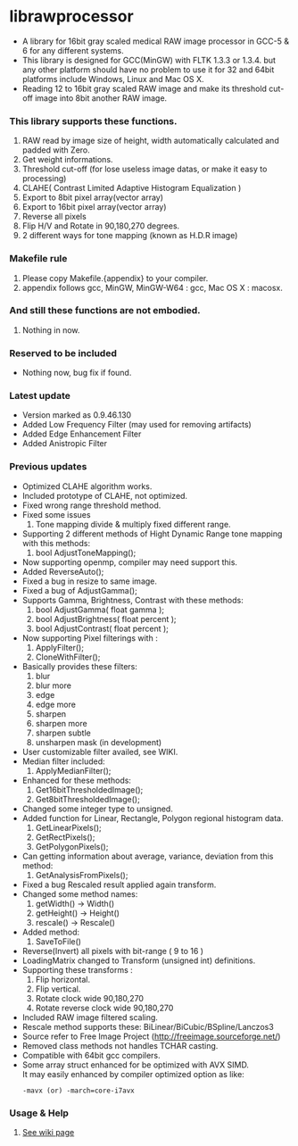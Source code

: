 # librawprocessor #
* A library for 16bit gray scaled medical RAW image processor in GCC-5 & 6 for any different systems.
* This library is designed for GCC(MinGW) with FLTK 1.3.3 or 1.3.4. but any other platform should have no problem to use it for 32 and 64bit platforms include Windows, Linux and Mac OS X.
* Reading 12 to 16bit gray scaled RAW image and make its threshold cut-off image into 8bit another RAW image.

### This library supports these functions. ###
 1. RAW read by image size of height, width automatically calculated and padded with Zero.
 1. Get weight informations.
 1. Threshold cut-off (for lose useless image datas, or make it easy to processing)
 1. CLAHE( Contrast Limited Adaptive Histogram Equalization )
 1. Export to 8bit pixel array(vector array)
 1. Export to 16bit pixel array(vector array)
 1. Reverse all pixels
 1. Flip H/V and Rotate in 90,180,270 degrees.
 1. 2 different ways for tone mapping (known as H.D.R image)

### Makefile rule ###
 1. Please copy Makefile.{appendix} to your compiler.
 1. appendix follows gcc, MinGW, MinGW-W64 : gcc, Mac OS X : macosx.

### And still these functions are not embodied. ###
 1. Nothing in now.

### Reserved to be included ###
* Nothing now, bug fix if found.

### Latest update ###
* Version marked as 0.9.46.130
* Added Low Frequency Filter (may used for removing artifacts)
* Added Edge Enhancement Filter
* Added Anistropic Filter

### Previous updates ###
* Optimized CLAHE algorithm works.
* Included prototype of CLAHE, not optimized.
* Fixed wrong range threshold method.
* Fixed some issues
  1. Tone mapping divide & multiply fixed different range.
* Supporting 2 different methods of Hight Dynamic Range tone mapping with this methods:
  1. bool AdjustToneMapping();
* Now supporting openmp, compiler may need support this.
* Added ReverseAuto();
* Fixed a bug in resize to same image.
* Fixed a bug of AdjustGamma();
* Supports Gamma, Brightness, Contrast with these methods:
  1. bool AdjustGamma( float gamma );
  2. bool AdjustBrightness( float percent );
  3. bool AdjustContrast( float percent ); 
* Now supporting Pixel filterings with :
  1. ApplyFilter();
  2. CloneWithFilter();
* Basically provides these filters:
  1. blur
  2. blur more
  3. edge
  4. edge more
  5. sharpen
  6. sharpen more
  7. sharpen subtle
  8. unsharpen mask (in development)
* User customizable filter availed, see WIKI.
* Median filter included:
  1. ApplyMedianFilter();
* Enhanced for these methods:
  1. Get16bitThresholdedImage();
  1. Get8bitThresholdedImage();
* Changed some integer type to unsigned.
* Added function for Linear, Rectangle, Polygon regional histogram data.
  1. GetLinearPixels();
  1. GetRectPixels();
  1. GetPolygonPixels();
* Can getting information about average, variance, deviation from this method:
  1. GetAnalysisFromPixels();
* Fixed a bug Rescaled result applied again transform.
* Changed some method names:
  1. getWidth() -> Width()
  1. getHeight() -> Height()
  1. rescale() -> Rescale()
* Added method:
  1. SaveToFile()
* Reverse(Invert) all pixels with bit-range ( 9 to 16 )
* LoadingMatrix changed to Transform (unsigned int) definitions.
* Supporting these transforms :
  1. Flip horizontal.
  1. Flip vertical.
  1. Rotate clock wide 90,180,270
  1. Rotate reverse clock wide 90,180,270
* Included RAW image filtered scaling.
* Rescale method supports these: BiLinear/BiCubic/BSpline/Lanczos3
* Source refer to Free Image Project (http://freeimage.sourceforge.net/)
* Removed class methods not handles TCHAR casting.
* Compatible with 64bit gcc compilers.
* Some array struct enhanced for be optimized with AVX SIMD.</br>
  It may easily enhanced by compiler optimized option as like:
  ````
  -mavx (or) -march=core-i7avx
  ````

### Usage & Help ###
 1. [See wiki page](https://github.com/rageworx/librawprocessor/wiki)